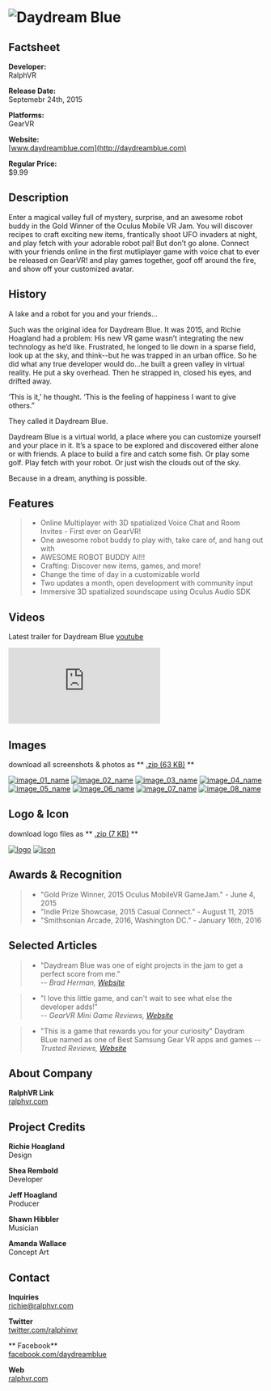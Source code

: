 # ![Daydream Blue](assets/images/header.png)

## Factsheet

**Developer:**  
RalphVR

**Release Date:**  
Septemebr 24th, 2015

**Platforms:**  
GearVR 
  

**Website:**  
[www.daydreamblue.com](http://daydreamblue.com)

**Regular Price:**  
$9.99

## Description

Enter a magical valley full of mystery, surprise, and an awesome robot buddy in the Gold Winner of the Oculus Mobile VR Jam. You will discover recipes to craft exciting new items, frantically shoot UFO invaders at night, and play fetch with your adorable robot pal! But don’t go alone. Connect with your friends online in the first mutliplayer game with voice chat to ever be released on GearVR! and play games together, goof off around the fire, and show off your customized avatar. 

## History

A lake and a robot for you and your friends…
 
Such was the original idea for Daydream Blue.  It was 2015, and Richie Hoagland had a problem:  His new VR game wasn’t integrating the new technology as he’d like.  Frustrated, he longed to lie down in a sparse field, look up at the sky, and think--but he was trapped in an urban office.  So he did what any true developer would do...he built a green valley in virtual reality.  He put a sky overhead.  Then he strapped in, closed his eyes, and drifted away.  
 
‘This is it,’ he thought.  ‘This is the feeling of happiness I want to give others.”   

They called it Daydream Blue.  

Daydream Blue is a virtual world, a place where you can customize yourself and your place in it.  It’s a space to be explored and discovered either alone or with friends. A place to build a fire and catch some fish.  Or play some golf.  Play fetch with your robot. Or just wish the clouds out of the sky.

Because in a dream, anything is possible.   

## Features

> * Online Multiplayer with 3D spatialized Voice Chat and Room Invites - First ever on GearVR!
> * One awesome robot buddy to play with, take care of, and hang out with
> * AWESOME ROBOT BUDDY AI!!!
> * Crafting: Discover new items, games, and more!
> * Change the time of day in a customizable world
> * Two updates a month, open development with community input 
> * Immersive 3D spatialized soundscape using Oculus Audio SDK


## Videos

Latest trailer for Daydream Blue [youtube](https://youtu.be/hKVtW93JQ1g)

<iframe src="https://www.youtube.com/embed/hKVtW93JQ1g" frameborder="0" allowfullscreen></iframe>

<!--<br>

Daydream Blue at Casual Connect! [Youtube](https://youtu.be/uEnzJYHbgAg"Jam Prototype Video")

<iframe src="//www.youtube.com/embed/uEnzJYHbgAg" frameborder="0" allowfullscreen></iframe>-->

## Images

download all screenshots & photos as ** [.zip (63 KB)](assets/images/images.zip "Images zip") **

[![image_01_name](assets/images/Image_01.png)](assets/images/Image_01.png)
[![image_02_name](assets/images/Image_02.png)](assets/images/Image_02.png)
[![image_03_name](assets/images/Image_03.png)](assets/images/Image_03.png)
[![image_04_name](assets/images/Image_04.png)](assets/images/Image_04.png)
[![image_05_name](assets/images/Image_05.png)](assets/images/Image_05.png)
[![image_06_name](assets/images/Image_06.png)](assets/images/Image_06.png)
[![image_07_name](assets/images/Image_07.png)](assets/images/Image_07.png)
[![image_08_name](assets/images/Image_08.png)](assets/images/Image_08.png)

## Logo & Icon

download logo files as ** [.zip (7 KB)]( assets/images/logo.zip "Logo & Icon zip") **

[![logo](assets/images/logo.png)](assets/images/logo.png "Logo")
[![icon](assets/images/icon.png)](assets/images/icon.png "Icon")

## Awards & Recognition

 > * "Gold Prize Winner, 2015 Oculus MobileVR GameJam." - June 4, 2015
 > * "Indie Prize Showcase, 2015 Casual Connect." - August 11, 2015
 > * "Smithsonian Arcade, 2016, Washington DC." - January 16th, 2016

## Selected Articles

> * "Daydream Blue was one of eight projects in the jam to get a perfect score from me."  
-- *Brad Herman, [Website](http://www.bradherman.com/home/hitchhikers-guide-to-the-metaverse/theoculusmobilevrjam2015-thoughtsfromajudge/)*

> * "I love this little game, and can't wait to see what else the developer adds!"  
-- *GearVR Mini Game Reviews, [Website](http://gearvrreviews.blogspot.com/2015/05/gearvr-jam-2015-appexperiences-my.html)*

> * "This is a game that rewards you for your curiosity" Daydram BLue named as one of Best Samsung Gear VR apps and games
-- *Trusted Reviews, [Website](http://www.trustedreviews.com/best-samsung-gear-vr-apps_round-up_Page-14)*

<!--## Additional Links

**Company Link #1**  
A link to something related can go [here](https://link)

**Company Link #2**  
Another link like this goes [here](https://link) if you want.-->

## About Company

**RalphVR Link**  
[ralphvr.com](https://www.ralphvr.com)

## Project Credits

**Richie Hoagland**   
Design

**Shea Rembold**  
Developer

**Jeff Hoagland**  
Producer

**Shawn Hibbler**  
Musician

**Amanda Wallace**  
Concept Art

## Contact

**Inquiries**  
[richie@ralphvr.com][contact]

**Twitter**  
[twitter.com/ralphinvr][twitter]

** Facebook**  
[facebook.com/daydreamblue][facebook]

**Web**  
[ralphvr.com][homepage]

<!--- =====================================================================  -->
<!--- Referenced links -->

[homepage]: http://ralphvr.com "RalphVR"

[contact]: mailto:richie@ralphvr.com

<!--- Social -->

[twitter]: https://twitter.com/ralphinvr
[facebook]: https://www.facebook.com/Daydream-Blue-1619781554938796
